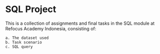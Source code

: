 # SQL Project

This is a collection of assignments and final tasks in the SQL module at Refocus Academy Indonesia, consisting of:

    a. The dataset used
    b. Task scenario
    c. SQL query
